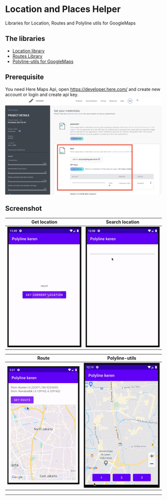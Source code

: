 
# Location and Places Helper
Libraries for Location, Routes and Polyline utils for GoogleMaps

## The libraries
- [Location library](location)
- [Routes Library](routes)
- [Polyline-utils for GoogleMaps](polyline-utils)

## Prerequisite
You need Here Maps Api, open https://developer.here.com/ and create new account or login and create api key.
![](images/here_api.png)

## Screenshot
|Get location|Search location|
|---|---|
|![](images/current_location.gif)|![](images/search_location.gif)|

|Route|Polyline-utils|
|---|---|
|![](images/route.gif)|![](images/polyline_animate.gif)|

---

